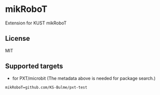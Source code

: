# mikRoboT

Extension for KUST mikRoboT

## License

MIT

## Supported targets

* for PXT/microbit
(The metadata above is needed for package search.)

```package
mikRoboT=github.com/KS-Bulme/pxt-test
```
